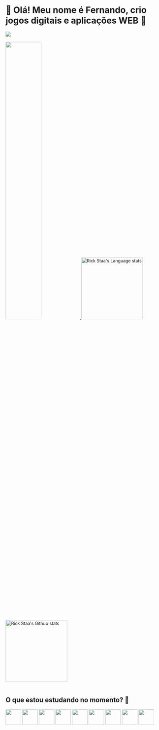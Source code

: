 <h1> 👾 Olá! Meu nome é Fernando, crio jogos digitais e aplicações WEB 👾 </h1>

<div>
    <img src="https://media.discordapp.net/attachments/707610004118700042/946228264794460160/1_OF0xEMkWBv-69zvmNs6RDQ.gif?width=1200&height=525">
  </div>
  <br>
<div >
  <a href="https://beacons.ai/Fernandoenq"/>
  <img width="48%" src="https://github-readme-stats.vercel.app/api?username=Fernandoenq&show_icons=true&theme=github_dark&include_allcommits=true">
  <a href="https://github.com/anuraghazra/github-readme-stats#gh-dark-mode-only">
<img height=200 src="https://github-readme-stats-git-master-rstaa-rickstaa.vercel.app/api/top-langs/?username=Fernandoenq&layout=compact&langs_count=10&hide_border=1&role=OWNER,COLLABORATOR&theme=dark&bg_color=000000#gh-dark-mode-only" alt="Rick Staa's Language stats" />
</div>

</a>
<a href="https://github.com/anuraghazra/github-readme-stats#gh-dark-mode-only">
<img height=200 src="https://github-readme-stats-git-master-rstaa-rickstaa.vercel.app/api?username=yFernandornq&show_icons=true&count_private=true&line_height=28&hide_border=1&include_all_commits=true&card_width=450&role=OWNER,COLLABORATOR&exclude_repo=github-readme-stats&theme=dark&bg_color=000000#gh-dark-mode-only" alt="Rick Staa's Github stats" />
</a>
</div>

<div>
  <br>
  <h2>O que estou estudando no momento? 🤔 </h2>
  <img height="50em" src="https://cdn.jsdelivr.net/gh/devicons/devicon/icons/css3/css3-original.svg" />
  <img height="50em" src="https://cdn.jsdelivr.net/gh/devicons/devicon/icons/html5/html5-original.svg" />
  <img height="50em" src="https://cdn.jsdelivr.net/gh/devicons/devicon/icons/javascript/javascript-original.svg" />
  <img height="50em" src="https://cdn.jsdelivr.net/gh/devicons/devicon/icons/nodejs/nodejs-plain.svg" />
  <img height="50em" src="https://cdn.jsdelivr.net/gh/devicons/devicon/icons/java/java-original-wordmark.svg" />
  <img height="50em" src="https://cdn.jsdelivr.net/gh/devicons/devicon/icons/linux/linux-original.svg" />
  <img height="50em" src="https://cdn.jsdelivr.net/gh/devicons/devicon/icons/mysql/mysql-original-wordmark.svg" />
  <img height="50em" src="https://cdn.jsdelivr.net/gh/devicons/devicon/icons/react/react-original.svg" />
  <img height="50em"src="https://cdn.jsdelivr.net/gh/devicons/devicon/icons/figma/figma-original.svg" />
</div>
